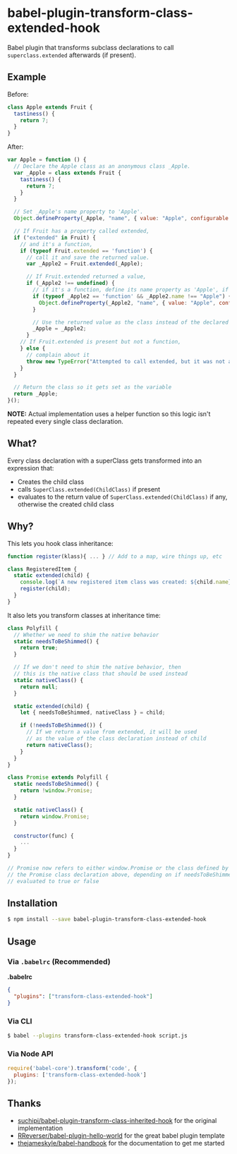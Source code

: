 # babel-plugin-transform-class-extended-hook

Babel plugin that transforms subclass declarations to call `superclass.extended` afterwards (if present).

## Example

Before:

```javascript
class Apple extends Fruit {
  tastiness() {
    return 7;
  }
}
```

After:

```javascript
var Apple = function () {
  // Declare the Apple class as an anonymous class _Apple.
  var _Apple = class extends Fruit {
    tastiness() {
      return 7;
    }
  }

  // Set _Apple's name property to 'Apple'.
  Object.defineProperty(_Apple, "name", { value: "Apple", configurable: true });

  // If Fruit has a property called extended,
  if ("extended" in Fruit) {
    // and it's a function,
    if (typeof Fruit.extended == 'function') {
      // call it and save the returned value.
      var _Apple2 = Fruit.extended(_Apple);

      // If Fruit.extended returned a value,
      if (_Apple2 !== undefined) {
        // if it's a function, define its name property as 'Apple', if it didn't have that already.
        if (typeof _Apple2 == 'function' && _Apple2.name !== "Apple") {
          Object.defineProperty(_Apple2, "name", { value: "Apple", configurable: true });
        }

        // Use the returned value as the class instead of the declared one
        _Apple = _Apple2;
      }
    // If Fruit.extended is present but not a function,
    } else {
      // complain about it
      throw new TypeError("Attempted to call extended, but it was not a function");
    }
  }

  // Return the class so it gets set as the variable
  return _Apple;
}();
```
**NOTE:** Actual implementation uses a helper function so this logic isn't repeated every single class declaration.

## What?

Every class declaration with a superClass gets transformed into an expression that:
* Creates the child class
* calls `SuperClass.extended(ChildClass)` if present
* evaluates to the return value of `SuperClass.extended(ChildClass)` if any, otherwise the created child class

## Why?

This lets you hook class inheritance:

```javascript
function register(klass){ ... } // Add to a map, wire things up, etc

class RegisteredItem {
  static extended(child) {
    console.log(`A new registered item class was created: ${child.name}`);
    register(child);
  }
}
```

It also lets you transform classes at inheritance time:

```javascript
class Polyfill {
  // Whether we need to shim the native behavior
  static needsToBeShimmed() {
    return true;
  }

  // If we don't need to shim the native behavior, then
  // this is the native class that should be used instead
  static nativeClass() {
    return null;
  }

  static extended(child) {
    let { needsToBeShimmed, nativeClass } = child;

    if (!needsToBeShimmed()) {
      // If we return a value from extended, it will be used
      // as the value of the class declaration instead of child
      return nativeClass();
    }
  }
}

class Promise extends Polyfill {
  static needsToBeShimmed() {
    return !window.Promise;
  }

  static nativeClass() {
    return window.Promise;
  }

  constructor(func) {
    ...
  }
}

// Promise now refers to either window.Promise or the class defined by
// the Promise class declaration above, depending on if needsToBeShimmed()
// evaluated to true or false
```

## Installation

```sh
$ npm install --save babel-plugin-transform-class-extended-hook
```

## Usage

### Via `.babelrc` (Recommended)

**.babelrc**

```json
{
  "plugins": ["transform-class-extended-hook"]
}
```

### Via CLI

```sh
$ babel --plugins transform-class-extended-hook script.js
```

### Via Node API

```javascript
require('babel-core').transform('code', {
  plugins: ['transform-class-extended-hook']
});
```

## Thanks

* [suchipi/babel-plugin-transform-class-inherited-hook](https://github.com/suchipi/babel-plugin-transform-class-inherited-hook) for the original implementation
* [RReverser/babel-plugin-hello-world](https://github.com/rreverser/babel-plugin-hello-world) for the great babel plugin template
* [thejameskyle/babel-handbook](https://github.com/thejameskyle/babel-handbook) for the documentation to get me started
